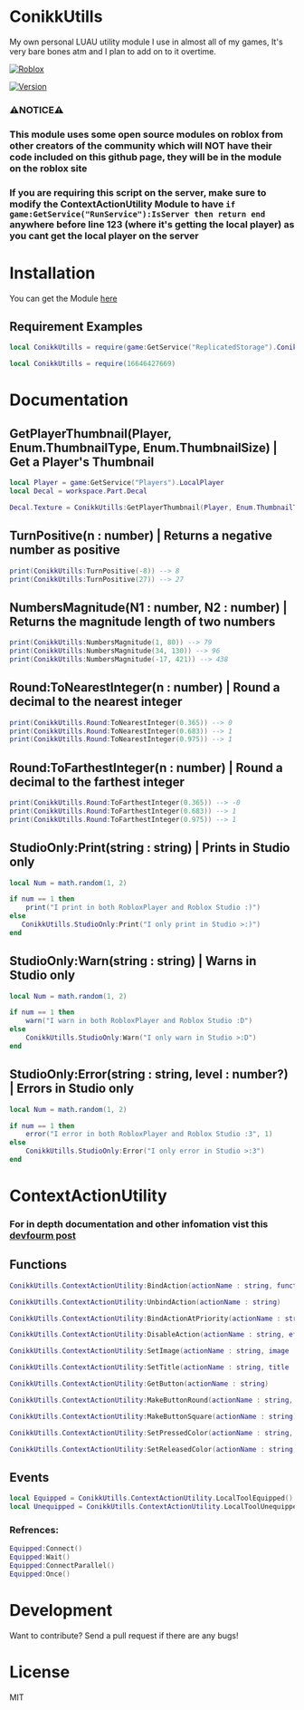 # ConikkUtills
My own personal LUAU utility module I use in almost all of my games, It's very bare bones atm and I plan to add on to it overtime.

[![Roblox](https://conikku.neocities.org/github%20assets/POWERED%20by%20roblox.png)](https://www.roblox.com)

[![Version](https://conikku.neocities.org/github%20assets/ver%20ConikkUtills.svg)](https://conikku.lao.ooo/)

### ⚠️**NOTICE**⚠️
### This module uses some open source modules on roblox from other creators of the community which will **NOT** have their code included on this github page, they will be in the module on the roblox site

### If you are requiring this script on the server, make sure to modify the ContextActionUtility Module to have ```if game:GetService("RunService"):IsServer then return end ``` anywhere before line 123 (where it's getting the local player) as you cant get the local player on the server


# Installation
 You can get the Module [here](https://www.roblox.com/library/16646427669/)

## Requirement Examples

```lua
local ConikkUtills = require(game:GetService("ReplicatedStorage").ConikkUtills)
```

```lua
local ConikkUtills = require(16646427669)
```

# Documentation
## GetPlayerThumbnail(Player, Enum.ThumbnailType, Enum.ThumbnailSize) | Get a Player's Thumbnail

```lua
local Player = game:GetService("Players").LocalPlayer
local Decal = workspace.Part.Decal

Decal.Texture = ConikkUtills:GetPlayerThumbnail(Player, Enum.ThumbnailType.HeadShot, Enum.ThumbnailSize.Size420x420)
```

## TurnPositive(n : number) | Returns a negative number as positive

```lua
print(ConikkUtills:TurnPositive(-8)) --> 8
print(ConikkUtills:TurnPositive(27)) --> 27
```

## NumbersMagnitude(N1 : number, N2 : number) | Returns the magnitude length of two numbers

```lua
print(ConikkUtills:NumbersMagnitude(1, 80)) --> 79
print(ConikkUtills:NumbersMagnitude(34, 130)) --> 96
print(ConikkUtills:NumbersMagnitude(-17, 421)) --> 438
```

## Round:ToNearestInteger(n : number) | Round a decimal to the nearest integer

```lua
print(ConikkUtills.Round:ToNearestInteger(0.365)) --> 0
print(ConikkUtills.Round:ToNearestInteger(0.683)) --> 1
print(ConikkUtills.Round:ToNearestInteger(0.975)) --> 1
```

## Round:ToFarthestInteger(n : number) | Round a decimal to the farthest integer

```lua
print(ConikkUtills.Round:ToFarthestInteger(0.365)) --> -0
print(ConikkUtills.Round:ToFarthestInteger(0.683)) --> 1
print(ConikkUtills.Round:ToFarthestInteger(0.975)) --> 1
```

## StudioOnly:Print(string : string) | Prints in Studio only

```lua
local Num = math.random(1, 2)

if num == 1 then
    print("I print in both RobloxPlayer and Roblox Studio :)")
else
   ConikkUtills.StudioOnly:Print("I only print in Studio >:)")
end
```

## StudioOnly:Warn(string : string) | Warns in Studio only

```lua
local Num = math.random(1, 2)

if num == 1 then
    warn("I warn in both RobloxPlayer and Roblox Studio :D")
else
    ConikkUtills.StudioOnly:Warn("I only warn in Studio >:D")
end
```

## StudioOnly:Error(string : string, level : number?) | Errors in Studio only

```lua
local Num = math.random(1, 2)

if num == 1 then
    error("I error in both RobloxPlayer and Roblox Studio :3", 1)
else
    ConikkUtills.StudioOnly:Error("I only error in Studio >:3")
end
```

# ContextActionUtility
### For in depth documentation and other infomation vist this [devfourm post](https://devforum.roblox.com/t/easy-mobile-buttons-contextactionutility/804219)

## Functions
```lua
ConikkUtills.ContextActionUtility:BindAction(actionName : string, functionToBind : any , createTouchButton : boolean, ...)

ConikkUtills.ContextActionUtility:UnbindAction(actionName : string)

ConikkUtills.ContextActionUtility:BindActionAtPriority(actionName : string, functionToBind : any , createTouchButton : boolean, priorityLevel : any, ...)

ConikkUtills.ContextActionUtility:DisableAction(actionName : string, effectList)

ConikkUtills.ContextActionUtility:SetImage(actionName : string, image : string)

ConikkUtills.ContextActionUtility:SetTitle(actionName : string, title : string)

ConikkUtills.ContextActionUtility:GetButton(actionName : string)

ConikkUtills.ContextActionUtility:MakeButtonRound(actionName : string, amount : number)

ConikkUtills.ContextActionUtility:MakeButtonSquare(actionName : string)

ConikkUtills.ContextActionUtility:SetPressedColor(actionName : string, color : Color3)

ConikkUtills.ContextActionUtility:SetReleasedColor(actionName : string, color : Color3)
```

## Events
```lua
local Equipped = ConikkUtills.ContextActionUtility.LocalToolEquipped()
local Unequipped = ConikkUtills.ContextActionUtility.LocalToolUnequipped()
```

### Refrences:
```lua
Equipped:Connect()
Equipped:Wait()
Equipped:ConnectParallel()
Equipped:Once()
```
#
# Development
Want to contribute? Send a pull request if there are any bugs!

# License
MIT
